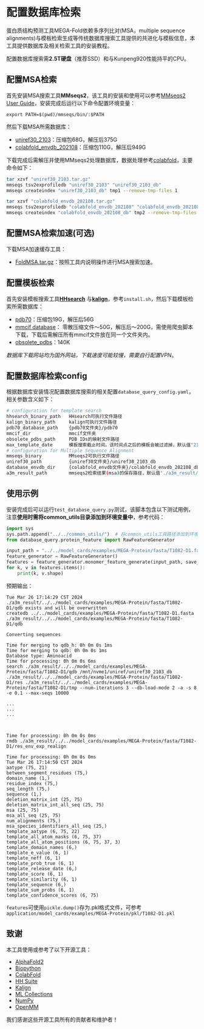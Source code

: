 
# 配置数据库检索

蛋白质结构预测工具MEGA-Fold依赖多序列比对(MSA，multiple sequence alignments)与模板检索生成等传统数据库搜索工具提供的共进化与模板信息，本工具提供数据库及相关检索工具的安装教程。

配置数据库搜索需**2.5T硬盘**（推荐SSD）和与Kunpeng920性能持平的CPU。

## 配置MSA检索

首先安装MSA搜索工具**MMseqs2**，该工具的安装和使用可以参考[MMseqs2 User Guide](https://mmseqs.com/latest/userguide.pdf)，安装完成后运行以下命令配置环境变量：

``` shell
export PATH=$(pwd)/mmseqs/bin/:$PATH
```

然后下载MSA所需数据库：

- [uniref30_2103](http://wwwuser.gwdg.de/~compbiol/colabfold/uniref30_2103.tar.gz)：压缩包68G，解压后375G
- [colabfold_envdb_202108](http://wwwuser.gwdg.de/~compbiol/colabfold/colabfold_envdb_202108.tar.gz)：压缩包110G，解压后949G

下载完成后需解压并使用MMseqs2处理数据库，数据处理参考[colabfold](http://colabfold.mmseqs.com)，主要命令如下：

``` bash
tar xzvf "uniref30_2103.tar.gz"
mmseqs tsv2exprofiledb "uniref30_2103" "uniref30_2103_db"
mmseqs createindex "uniref30_2103_db" tmp1 --remove-tmp-files 1

tar xzvf "colabfold_envdb_202108.tar.gz"
mmseqs tsv2exprofiledb "colabfold_envdb_202108" "colabfold_envdb_202108_db"
mmseqs createindex "colabfold_envdb_202108_db" tmp2 --remove-tmp-files 1
```

## 配置MSA检索加速(可选)

下载MSA加速缓存工具：

- [FoldMSA.tar.gz](https://download.mindspore.cn/mindscience/mindsponge/msa_tools/Fold_MSA.tar.gz)：按照工具内说明操作进行MSA搜索加速。

## 配置模板检索

首先安装模板搜索工具[**HHsearch**](https://github.com/soedinglab/hh-suite)
与[**kalign**](https://msa.sbc.su.se/downloads/kalign/current.tar.gz)，参考`install.sh`，然后下载模板检索所需数据库：

- [pdb70](http://wwwuser.gwdg.de/~compbiol/data/hhsuite/databases/hhsuite_dbs/old-releases/pdb70_from_mmcif_200401.tar.gz)：压缩包19G，解压后56G
- [mmcif database](https://ftp.pdbj.org/pub/pdb/data/structures/divided/mmCIF/)： 零散压缩文件～50G，解压后～200G，需使用爬虫脚本下载，下载后需解压所有mmcif文件放在同一个文件夹内。
- [obsolete_pdbs](http://ftp.wwpdb.org/pub/pdb/data/status/obsolete.dat)：140K

*数据库下载网站均为国外网站，下载速度可能较慢，需要自行配置VPN*。

## 配置数据库检索config

根据数据库安装情况配置数据库搜索的相关配置`database_query_config.yaml`，相关参数含义如下：

``` bash
# configuration for template search
hhsearch_binary_path   HHsearch可执行文件路径
kalign_binary_path     kalign可执行文件路径
pdb70_database_path    {pdb70文件夹}/pdb70
mmcif_dir              mmcif文件夹
obsolete_pdbs_path     PDB IDs的映射文件路径
max_template_date      模板搜索截止时间，该时间点之后的模板会被过滤掉，默认值"2100-01-01"
# configuration for Multiple Sequence Alignment
mmseqs_binary          MMseqs2可执行文件路径
uniref30_path          {uniref30文件夹}/uniref30_2103_db
database_envdb_dir     {colabfold_envdb文件夹}/colabfold_envdb_202108_db
a3m_result_path        mmseqs2检索结果(msa)的保存路径，默认值"./a3m_result/"
```

## 使用示例

安装完成后可以运行`test_database_query.py`测试，该脚本包含以下测试用例，注意**使用时需将common_utils目录添加到环境变量中**，参考代码：

``` python
import sys
sys.path.append("../../common_utils/")  # 将common_utils工具路径添加到环境变量中
from database_query.protein_feature import RawFeatureGenerator

input_path = "../../model_cards/examples/MEGA-Protein/fasta/T1082-D1.fasta"
feature_generator = RawFeatureGenerator()
features = feature_generator.monomer_feature_generate(input_path, save_file_path="./test.pkl")
for k, v in features.items():
    print(k, v.shape)

```

预期输出：

```log
Tue Mar 26 17:14:29 CST 2024
./a3m_result/../../model_cards/examples/MEGA-Protein/fasta/T1082-D1/qdb exists and will be overwritten
createdb ../../model_cards/examples/MEGA-Protein/fasta/T1082-D1.fasta ./a3m_result/../../model_cards/examples/MEGA-Protein/fasta/T1082-D1/qdb

Converting sequences

Time for merging to qdb_h: 0h 0m 0s 1ms
Time for merging to qdb: 0h 0m 0s 1ms
Database type: Aminoacid
Time for processing: 0h 0m 0s 6ms
search ./a3m_result/../../model_cards/examples/MEGA-Protein/fasta/T1082-D1/qdb /mnt/nvme1/uniref/uniref30_2103_db ./a3m_result/../../model_cards/examples/MEGA-Protein/fasta/T1082-D1/res ./a3m_result/../../model_cards/examples/MEGA-Protein/fasta/T1082-D1/tmp --num-iterations 3 --db-load-mode 2 -a -s 8 -e 0.1 --max-seqs 10000

...
...
...



Time for processing: 0h 0m 0s 0ms
rmdb ./a3m_result/../../model_cards/examples/MEGA-Protein/fasta/T1082-D1/res_env_exp_realign

Time for processing: 0h 0m 0s 0ms
Tue Mar 26 17:14:50 CST 2024
aatype (75, 21)
between_segment_residues (75,)
domain_name (1,)
residue_index (75,)
seq_length (75,)
sequence (1,)
deletion_matrix_int (25, 75)
deletion_matrix_int_all_seq (25, 75)
msa (25, 75)
msa_all_seq (25, 75)
num_alignments (75,)
msa_species_identifiers_all_seq (25,)
template_aatype (6, 75, 22)
template_all_atom_masks (6, 75, 37)
template_all_atom_positions (6, 75, 37, 3)
template_domain_names (6,)
template_e_value (6, 1)
template_neff (6, 1)
template_prob_true (6, 1)
template_release_date (6,)
template_score (6, 1)
template_similarity (6, 1)
template_sequence (6,)
template_sum_probs (6, 1)
template_confidence_scores (6, 75)
```

`features`可使用`pickle.dump()`存为.pkl格式文件，可参考`application/model_cards/examples/MEGA-Protein/pkl/T1082-D1.pkl`

## 致谢

本工具使用或参考了以下开源工具：

- [AlphaFold2](https://github.com/deepmind/alphafold)
- [Biopython](https://biopython.org)
- [ColabFold](https://github.com/sokrypton/ColabFold)
- [HH Suite](https://github.com/soedinglab/hh-suite)
- [Kalign](https://msa.sbc.su.se/cgi-bin/msa.cgi)
- [ML Collections](https://github.com/google/ml_collections)
- [NumPy](https://numpy.org)
- [OpenMM](https://github.com/openmm/openmm)

我们感谢这些开源工具所有的贡献者和维护者！
